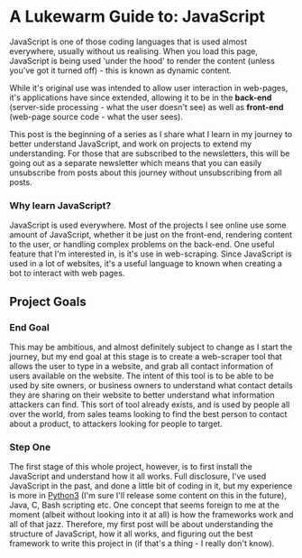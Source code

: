 A Lukewarm Guide to: JavaScript
===============================

JavaScript is one of those coding languages that is used almost everywhere, usually without us realising. When you load this page, JavaScript is being used 'under the hood' to render the content (unless you've got it turned off) - this is known as dynamic content.

While it's original use was intended to allow user interaction in web-pages, it's applications have since extended, allowing it to be in the **back-end** (server-side processing - what the user doesn't see) as well as **front-end** (web-page source code - what the user sees).

This post is the beginning of a series as I share what I learn in my journey to better understand JavaScript, and work on projects to extend my understanding. For those that are subscribed to the newsletters, this will be going out as a separate newsletter which means that you can easily unsubscribe from posts about this journey without unsubscribing from all posts.

### Why learn JavaScript?

JavaScript is used everywhere. Most of the projects I see online use some amount of JavaScript, whether it be just on the front-end, rendering content to the user, or handling complex problems on the back-end. One useful feature that I'm interested in, is it's use in web-scraping. Since JavaScript is used in a lot of websites, it's a useful language to known when creating a bot to interact with web pages.

## Project Goals

### End Goal

This may be ambitious, and almost definitely subject to change as I start the journey, but my end goal at this stage is to create a web-scraper tool that allows the user to type in a website, and grab all contact information of users available on the website. The intent of this tool is to be able to be used by site owners, or business owners to understand what contact details they are sharing on their website to better understand what information attackers can find. This sort of tool already exists, and is used by people all over the world, from sales teams looking to find the best person to contact about a product, to attackers looking for people to target. 

### Step One

The first stage of this whole project, however, is to first install the JavaScript and understand how it all works. Full disclosure, I've used JavaScript in the past, and done a little bit of coding in it, but my experience is more in [Python3](https://www.python.org/) (I'm sure I'll release some content on this in the future), Java, C, Bash scripting etc. One concept that seems foreign to me at the moment (albeit without looking into it at all) is how the frameworks work and all of that jazz. Therefore, my first post will be about understanding the structure of JavaScript, how it all works, and figuring out the best framework to write this project in (if that's a thing - I really don't know).
